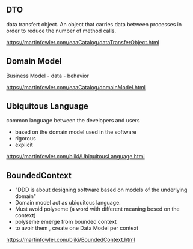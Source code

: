 ## DTO

data transfert object. An object that carries data between processes in order to reduce the number of method calls.

<https://martinfowler.com/eaaCatalog/dataTransferObject.html>

## Domain Model

Business Model
    - data
    - behavior

<https://martinfowler.com/eaaCatalog/domainModel.html>

## Ubiquitous Language

common language between the developers and users

- based on the domain model used in the software
- rigorous
- explicit

<https://martinfowler.com/bliki/UbiquitousLanguage.html>

## BoundedContext

- "DDD is about designing software based on models of the underlying domain"
- Domain model act as ubiquitous language.
- Must avoid polyseme (a word with different meaning besed on the context)
- polyseme emerge from bounded context
- to avoir them , create one Data Model per context

<https://martinfowler.com/bliki/BoundedContext.html>
